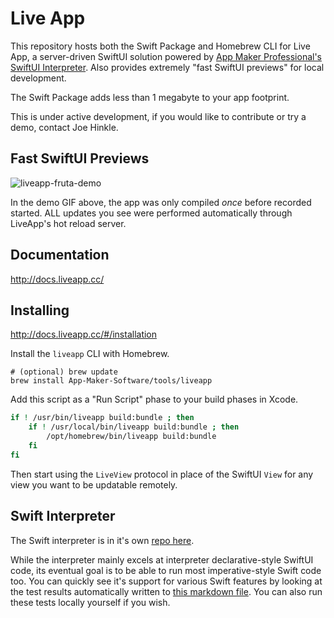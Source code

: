 # Live App

This repository hosts both the Swift Package and Homebrew CLI for Live App, a server-driven SwiftUI solution powered by [App Maker Professional's](https://appmakerios.com) [SwiftUI Interpreter](https://github.com/App-Maker-Software/BinarySwiftUIInterpreter). Also provides extremely "fast SwiftUI previews" for local development.

The Swift Package adds less than 1 megabyte to your app footprint.

This is under active development, if you would like to contribute or try a demo, contact Joe Hinkle. 

## Fast SwiftUI Previews

![liveapp-fruta-demo](https://user-images.githubusercontent.com/8505851/124366056-141a8c80-dc0a-11eb-88cd-0249bf847367.gif)

In the demo GIF above, the app was only compiled *once* before recorded started. ALL updates you see were performed automatically through LiveApp's hot reload server.

## Documentation

http://docs.liveapp.cc/

## Installing

http://docs.liveapp.cc/#/installation

Install the `liveapp` CLI with Homebrew.

```
# (optional) brew update
brew install App-Maker-Software/tools/liveapp
```

Add this script as a "Run Script" phase to your build phases in Xcode.

```bash
if ! /usr/bin/liveapp build:bundle ; then
    if ! /usr/local/bin/liveapp build:bundle ; then
        /opt/homebrew/bin/liveapp build:bundle
    fi
fi

```

Then start using the `LiveView` protocol in place of the SwiftUI `View` for any view you want to be updatable remotely.

## Swift Interpreter

The Swift interpreter is in it's own [repo here](https://github.com/App-Maker-Software/SwiftInterpreter).

While the interpreter mainly excels at interpreter declarative-style SwiftUI code, its eventual goal is to be able to run most imperative-style Swift code too. You can quickly see it's support for various Swift features by looking at the test results automatically written to [this markdown file](https://github.com/App-Maker-Software/SwiftInterpreter/blob/main/TEST_RESULTS.md). You can also run these tests locally yourself if you wish.
